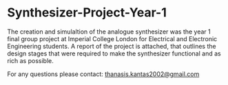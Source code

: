 # Synthesizer-Project-Year-1
The creation and simulaltion of the analogue synthesizer was the year 1 final group project at Imperial College London for Electrical and Electronic Engineering students.
A report of the project is attached, that outlines the design stages that were required to make the synthesizer functional and as rich as possible.

For any questions please contact: thanasis.kantas2002@gmail.com
